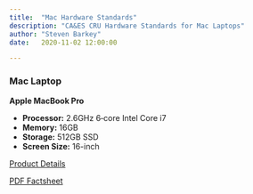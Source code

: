 ```yaml
---
title:  "Mac Hardware Standards"
description: "CA&ES CRU Hardware Standards for Mac Laptops"
author: "Steven Barkey"
date:   2020-11-02 12:00:00

---
```

<h3>Mac Laptop</h3>
<p><b>Apple MacBook Pro</b></p>
<ul>
	<li><b>Processor:</b> 2.6GHz 6‑core Intel Core i7</li>
	<li><b>Memory:</b> 16GB</li>
	<li><b>Storage:</b> 512GB SSD</li>
	<li><b>Screen Size:</b> 16-inch</li>
</ul>
<p><a target="_blank" href="https://www.apple.com/macbook-pro-16/">Product Details</a></p>
<p><a target="_blank" href="/media/policies/16-inch MacBook Pro Factsheet.pdf">PDF Factsheet</a></p>
